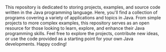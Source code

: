 This repository is dedicated to storing projects, examples, and source code written in the Java programming language. Here, you'll find a collection of programs covering a variety of applications and topics in Java. From simple projects to more complex examples, this repository serves as an open resource for those looking to learn, explore, and enhance their Java programming skills. Feel free to explore the projects, contribute new ideas, or use the code provided as a starting point for your own Java developments. Happy coding!

